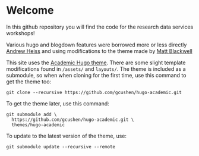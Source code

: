 # Welcome 

In this github repository you will find the code for the research data services workshops!

Various hugo and blogdown features were borrowed more or less directly  [Andrew Heiss](https://www.andrewheiss.com/teaching/) and using modifications to the theme made by [Matt Blackwell](https://mattblackwell.org/)


This site uses the [Academic Hugo theme](https://sourcethemes.com/academic/). There are some slight template modifications found in `/assets/` and `layouts/`. The theme is included as a submodule, so when when cloning for the first time, use this command to get the theme too:

    git clone --recursive https://github.com/gcushen/hugo-academic.git

To get the theme later, use this command:

    git submodule add \
      https://github.com/gcushen/hugo-academic.git \
      themes/hugo-academic

To update to the latest version of the theme, use:

    git submodule update --recursive --remote
